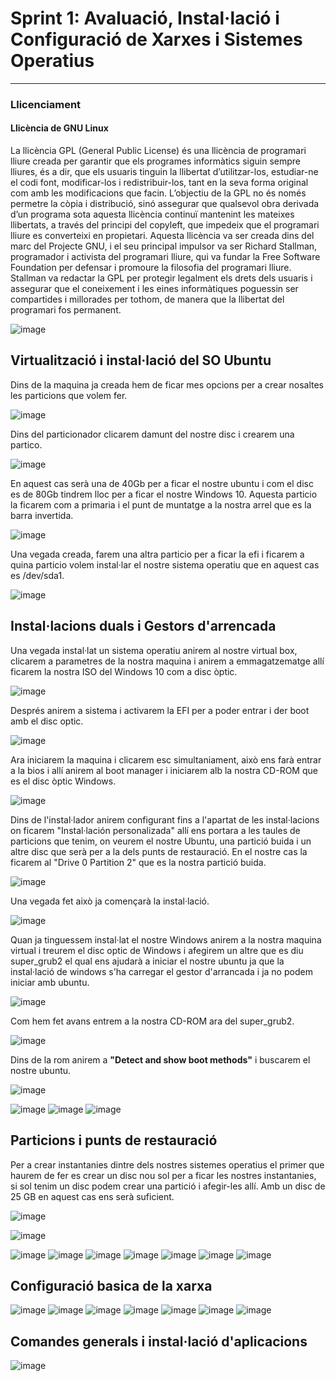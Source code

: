 # Sprint 1: Avaluació, Instal·lació i Configuració de Xarxes i Sistemes Operatius

---

### Llicenciament

#### Llicència de GNU Linux

La llicència GPL (General Public License) és una llicència de programari lliure creada per garantir que els programes informàtics siguin sempre lliures, és a dir, que els usuaris tinguin la llibertat d’utilitzar-los, estudiar-ne el codi font, modificar-los i redistribuir-los, tant en la seva forma original com amb les modificacions que facin. L’objectiu de la GPL no és només permetre la còpia i distribució, sinó assegurar que qualsevol obra derivada d’un programa sota aquesta llicència continuï mantenint les mateixes llibertats, a través del principi del copyleft, que impedeix que el programari lliure es converteixi en propietari. Aquesta llicència va ser creada dins del marc del Projecte GNU, i el seu principal impulsor va ser Richard Stallman, programador i activista del programari lliure, qui va fundar la Free Software Foundation per defensar i promoure la filosofia del programari lliure. Stallman va redactar la GPL per protegir legalment els drets dels usuaris i assegurar que el coneixement i les eines informàtiques poguessin ser compartides i millorades per tothom, de manera que la llibertat del programari fos permanent.

![image](https://github.com/user-attachments/assets/048b4f58-04c3-426f-8e5a-52dd8ccbe14d)

## Virtualització i instal·lació del SO Ubuntu

Dins de la maquina ja creada hem de ficar mes opcions per a crear nosaltes les particions que volem fer.

![image](https://github.com/user-attachments/assets/18d201f2-db0b-4d24-a5ea-73ac23f8e7ec)

Dins del particionador clicarem damunt del nostre disc i crearem una partico.

![image](https://github.com/user-attachments/assets/f36625f2-7a2c-4307-924a-184519343596)

En aquest cas serà una de 40Gb per a ficar el nostre ubuntu i com el disc es de 80Gb tindrem lloc per a ficar el nostre Windows 10. Aquesta particio la ficarem com a primaria i el punt de muntatge a la nostra arrel que es la barra invertida.

![image](https://github.com/user-attachments/assets/45b42f07-07f4-444f-9798-8613771f7d47)

Una vegada creada, farem una altra particio per a ficar la efi i ficarem a quina particio volem instal·lar el nostre sistema operatiu que en aquest cas es /dev/sda1.

![image](https://github.com/user-attachments/assets/0118bea7-0982-47aa-b47b-d036d394e41f)

## Instal·lacions duals i Gestors d'arrencada

Una vegada instal·lat un sistema operatiu anirem al nostre virtual box, clicarem a parametres de la nostra maquina i anirem a emmagatzematge allí ficarem la nostra ISO del Windows 10 com a disc òptic.

![image](https://github.com/user-attachments/assets/8ef5dbba-b0e4-4f3c-b443-4a22804a105b)

Després anirem a sistema i activarem la EFI per a poder entrar i der boot amb el disc optic.

![image](https://github.com/user-attachments/assets/f2c7e1f6-127f-4dc4-9002-6cae1f41ca1b)

Ara iniciarem la maquina i clicarem esc simultaniament, això ens farà entrar a la bios i allí anirem al boot manager i iniciarem alb la nostra CD-ROM que es el disc òptic Windows.

![image](https://github.com/user-attachments/assets/ba0b9d92-67da-4aa0-995a-41ee22a29d05)

Dins de l'instal·lador anirem configurant fins a l'apartat de les instal·lacions on ficarem "Instal·lación personalizada" allí ens portara a les taules de particions que tenim, on veurem el nostre Ubuntu, una partició buida i un altre disc que serà per a la dels punts de restauració. En el nostre cas la ficarem al "Drive 0 Partition 2" que es la nostra partició buida.

![image](https://github.com/user-attachments/assets/323f719e-17b8-4b3a-93c0-2784e2abe9be)

Una vegada fet això ja començarà la instal·lació.

![image](https://github.com/user-attachments/assets/2e8ada4e-9db7-4297-a9e5-f52381a8d96c)

Quan ja tinguessem instal·lat el nostre Windows anirem a la nostra maquina virtual i treurem el disc optic de Windows i afegirem un altre que es diu super_grub2 el qual ens ajudarà a iniciar el nostre ubuntu ja que la instal·lació de windows s'ha carregar el gestor d'arrancada i ja no podem iniciar amb ubuntu.

![image](https://github.com/user-attachments/assets/0b1ff183-4b7c-4913-8f89-6383322482ad)

Com hem fet avans entrem a la nostra CD-ROM ara del super_grub2.

![image](https://github.com/user-attachments/assets/2340efe2-a2f2-4f3c-8bf1-8012a314b35b)

Dins de la rom anirem a **"Detect and show boot methods"** i buscarem el nostre ubuntu. <br>

![image](https://github.com/user-attachments/assets/92f16c1d-a8c9-463a-9f83-61968e5b69b9)


![image](https://github.com/user-attachments/assets/f7124db8-5cb0-43af-b5a9-d657344815ec)
![image](https://github.com/user-attachments/assets/535767ad-4359-4c5a-8ea8-011cbe51f43e)
![image](https://github.com/user-attachments/assets/29738e40-ba0b-488f-a16e-286788a95e58)

## Particions i punts de restauració

Per a crear instantanies dintre dels nostres sistemes operatius el primer que haurem de fer es crear un disc nou sol per a ficar les nostres instantanies, si sol tenim un disc podem crear una partició i afegir-les allí. Amb un disc de 25 GB en aquest cas ens serà suficient.

![image](https://github.com/user-attachments/assets/c9631aed-6507-480d-8405-ab65f516b9ce)

![image](https://github.com/user-attachments/assets/538e6318-7462-48f9-a868-2cf8757045fe)

![image](https://github.com/user-attachments/assets/44dfc67e-5560-4e50-a445-4fb9f3611d67)
![image](https://github.com/user-attachments/assets/a64e300d-3e33-41c6-a4e7-f0b0f6509e10)
![image](https://github.com/user-attachments/assets/5cc3f479-4e55-4fcf-9297-a0e99224be33)
![image](https://github.com/user-attachments/assets/fcf485fd-5350-4f59-af89-51c68ae9bf6d)
![image](https://github.com/user-attachments/assets/796a21a8-4749-4b6b-9c3a-999bfe601c59)
![image](https://github.com/user-attachments/assets/dd648677-053e-4282-8653-d93dad3677f3)
![image](https://github.com/user-attachments/assets/8c6bf066-4767-4e44-bc88-5e9864719cf5)


## Configuració basica de la xarxa
![image](https://github.com/user-attachments/assets/10d472bc-c3af-44a2-a3e3-454eeabb5e60)
![image](https://github.com/user-attachments/assets/c1df19fa-ca38-4962-a3ec-33bb9b93aa22)
![image](https://github.com/user-attachments/assets/bf993c24-a150-426b-a276-3f4264d27143)
![image](https://github.com/user-attachments/assets/6306fcfc-1fef-4156-9466-fc3b8be76e97)
![image](https://github.com/user-attachments/assets/1145e954-775a-403f-befa-a95e34cd3901)
![image](https://github.com/user-attachments/assets/9f170759-74a6-4aba-87c5-36d7efe3bc45)
![image](https://github.com/user-attachments/assets/f25c694f-bfc3-4d34-bb73-c7526cf4b4a4)

## Comandes generals i instal·lació d'aplicacions
![image](https://github.com/user-attachments/assets/6be7a761-f05c-4118-983f-205279778d4c)
